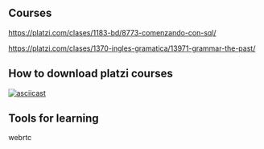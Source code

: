 ## Courses

https://platzi.com/clases/1183-bd/8773-comenzando-con-sql/

https://platzi.com/clases/1370-ingles-gramatica/13971-grammar-the-past/

## How to download platzi courses

[![asciicast](https://cdn-b-east.streamable.com/image/el3xb_first.jpg?token=f7VbJ1WUmUaIpBCXWNXEEQ&expires=1550444421)](https://cdn-b-east.streamable.com/video/mp4/el3xb.mp4?token=VIMgDATVRryNxVF05g4HIg&expires=1550444324)

## Tools for learning

webrtc
